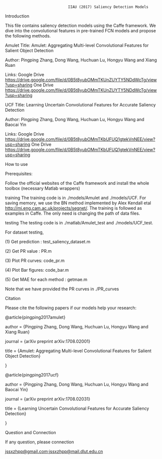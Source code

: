                                  IIAU (2017) Saliency Detection Models
Introduction

This file contains saliency detection models using the Caffe framework. We dive into the convolutional features in pre-trained FCN models and propose the following methods.

Amulet
Title: Amulet: Aggregating Multi-level Convolutional Features for Salient Object Detection

Author: Pingping Zhang, Dong Wang, Huchuan Lu, Hongyu Wang and Xiang Ruan

Links: Google Drive https://drive.google.com/file/d/0B5t8yubOMmTKUnZUYTY5NDdWcTg/view?usp=sharing
       One Drive    https://drive.google.com/file/d/0B5t8yubOMmTKUnZUYTY5NDdWcTg/view?usp=sharing

UCF
Title: Learning Uncertain Convolutional Features for Accurate Saliency Detection

Author: Pingping Zhang, Dong Wang, Huchuan Lu, Hongyu Wang and Baocai Yin

Links: Google Drive https://drive.google.com/file/d/0B5t8yubOMmTKbUFUQ1gtekVnNEE/view?usp=sharing
       One Drive    https://drive.google.com/file/d/0B5t8yubOMmTKbUFUQ1gtekVnNEE/view?usp=sharing

How to use

Prerequisites:

Follow the official websites of the Caffe framework and install the whole toolbox (necessary Matlab wrappers)

training
The training code is in ./models/Amulet and ./models/UCF. For saving memory, we use the BN method implemented by Alex Kendall etal http://mi.eng.cam.ac.uk/projects/segnet/. The training is followed as examples in Caffe. The only need is changing the path of data files.

testing
The testing code is in ./matlab/Amulet_test and ./models/UCF_test.

For dataset testing,

(1) Get prediction : test_saliency_dataset.m

(2) Get PR value : PR.m

(3) Plot PR curves: code_pr.m

(4) Plot Bar figures: code_bar.m

(5) Get MAE for each method : getmae.m

Note that we have provided the PR curves in ./PR_curves

Citation

Please cite the following papers if our models help your research:

@article{pingping2017amulet}

author = {Pingping Zhang, Dong Wang, Huchuan Lu, Hongyu Wang and Xiang Ruan}

journal = {arXiv preprint arXiv:1708.02001}

title = {Amulet: Aggregating Multi-level Convolutional Features for Salient Object Detection}

}

@article{pingping2017ucf}

author = {Pingping Zhang, Dong Wang, Huchuan Lu, Hongyu Wang and Baocai Yin}

journal = {arXiv preprint arXiv:1708.02031}

title = {Learning Uncertain Convolutional Features for Accurate Saliency Detection}

}

Question and Connection

If any question, please connection

jssxzhpp@gmail.com;jssxzhpp@mail.dlut.edu.cn
